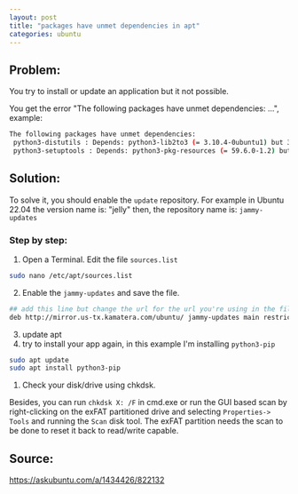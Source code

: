 ```yaml
---
layout: post
title: "packages have unmet dependencies in apt"
categories: ubuntu
---
```


## Problem: 

You try to install or update an application but it not possible.

You get the error "The following packages have unmet dependencies: ...", example:

```bash
The following packages have unmet dependencies:
 python3-distutils : Depends: python3-lib2to3 (= 3.10.4-0ubuntu1) but 3.10.8-1~22.04 is to be installed
 python3-setuptools : Depends: python3-pkg-resources (= 59.6.0-1.2) but 59.6.0-1.2ubuntu0.22.04.1 is to be installed
```



## Solution:
To solve it, you should enable the `update` repository. For example in Ubuntu 22.04 the version name is: "jelly" then, the repository name is: `jammy-updates`


### Step by step:

1. Open a Terminal. Edit the file `sources.list`

```bash
sudo nano /etc/apt/sources.list
```

2. Enable the `jammy-updates` and save the file.
```bash
## add this line but change the url for the url you're using in the file
deb http://mirror.us-tx.kamatera.com/ubuntu/ jammy-updates main restricted
```

3. update apt
4. try to install your app again, in this example I'm installing `python3-pip`



```bash
sudo apt update
sudo apt install python3-pip
```

1. Check your disk/drive using chkdsk.
 
Besides, you can run ```chkdsk X: /F``` in cmd.exe or run the GUI based scan by right-clicking on the exFAT partitioned drive and selecting ```Properties-> Tools``` and running the ```Scan``` disk tool. The exFAT partition needs the scan to be done to reset it back to read/write capable.



## Source:

<https://askubuntu.com/a/1434426/822132>